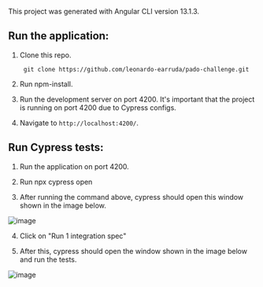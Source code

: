 This project was generated with Angular CLI version 13.1.3.

## Run the application:
1. Clone this repo.

        git clone https://github.com/leonardo-earruda/pado-challenge.git

2. Run npm-install.

3. Run the development server on port 4200. It's important that the project is running on port 4200 due to Cypress configs.

4. Navigate to `http://localhost:4200/`.

## Run Cypress tests:

1. Run the application on port 4200.

2. Run npx cypress open

3. After running the command above, cypress should open this window shown in the image below.

![image](https://user-images.githubusercontent.com/75282744/150808075-4107a27b-2704-4c57-8f6e-f0850408498f.png)

4. Click on "Run 1 integration spec"

5. After this, cypress should open the window shown in the image below and run the tests.

![image](https://user-images.githubusercontent.com/75282744/150808992-3f5ad0ed-8426-4825-91ac-c3a434cf91f6.png)

